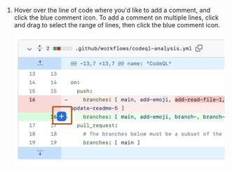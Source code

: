 1. Hover over the line of code where you'd like to add a comment, and click the blue comment icon. To add a comment on multiple lines, click and drag to select the range of lines, then click the blue comment icon.

   ![Screenshot of a diff in a pull request. Next to a line number, a blue plus icon is highlighted with an orange outline.](/assets/images/help/commits/hover-comment-icon.png)
